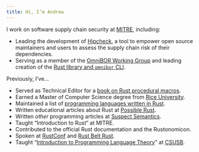 ```yaml
---
title: Hi, I’m Andrew
---
```


I work on software supply chain security at [MITRE][mitre], including:

- Leading the development of [Hipcheck][hipcheck], a tool to empower open source
  maintainers and users to assess the supply chain risk of their dependencies.
- Serving as a member of the [OmniBOR Working Group][omnibor] and leading creation
  of the [Rust library and `omnibor` CLI][omnibor-rs].

Previously, I&rsquo;ve&hellip;

* Served as Technical Editor for a [book on Rust procedural macros][rust-macros].
* Earned a Master of Computer Science degree from [Rice University][rice].
* Maintained a list of [programming languages written in Rust][langs-in-rust].
* Written educational articles about Rust at [Possible Rust][possible-rust].
* Written _other_ programming articles at [Suspect Semantics][suspect-semantics].
* Taught &ldquo;Introduction to Rust&ldquo; at MITRE.
* Contributed to the official Rust documentation and the Rustonomicon.
* Spoken at [RustConf][rustconf] and [Rust Belt Rust][rust-belt-rust].
* Taught &ldquo;[Introduction to Programming Language Theory][prog-langs]&rdquo; at [CSUSB][csusb].

[mitre]: https://www.mitre.org
[omnibor]: https://omnibor.io
[omnibor-rs]: https://github.com/omnibor/omnibor-rs
[hipcheck]: https://github.com/mitre/hipcheck
[possible-rust]: https://possiblerust.com
[suspect-semantics]: https://github.com/alilleybrinker/suspectsemantics
[rust-macros]: https://www.manning.com/books/write-powerful-rust-macros
[langs-in-rust]: https://github.com/alilleybrinker/langs-in-rust
[prog-langs]: https://github.com/alilleybrinker/programming-languages-course
[csusb]: https://cse.csusb.edu "California State University, San Bernardino School of Computer Science and Engineering"
[rice]: https://csweb.rice.edu/
[rustconf]: https://www.youtube.com/watch?v=0PhfaFkzdBA
[rust-belt-rust]: https://www.youtube.com/watch?v=Wz2oFEDwiOk

